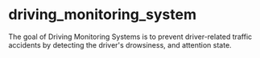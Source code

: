 # driving_monitoring_system
 The goal of Driving Monitoring Systems is to prevent driver-related traffic accidents by detecting the driver's drowsiness, and attention state. 
